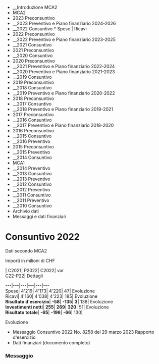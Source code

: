   * __Introduzione MCA2
  * MCA2
  * 2023 Preconsuntivo
  *  __2023 Preventivo e Piano finanziario 2024-2026
  *  __2022 Consuntivo
    * Spese | Ricavi
  * 2022 Preconsuntivo
  *  __2022 Preventivo e Piano finanziario 2023-2025
  *  __2021 Consuntivo
  * 2021 Preconsuntivo
  *  __2020 Consuntivo
  * 2020 Preconsuntivo
  *  __2021 Preventivo e Piano finanziario 2022-2024
  *  __2020 Preventivo e Piano finanziario 2021-2023
  *  __2019 Consuntivo
  * 2019 Preconsuntivo
  *  __2018 Consuntivo
  *  __2019 Preventivo e Piano finanziario 2020-2022
  * 2018 Preconsuntivo
  *  __2017 Consuntivo
  *  __2018 Preventivo e Piano finanziario 2019-2021
  * 2017 Preconsuntivo
  *  __2016 Consuntivo
  *  __2017 Preventivo e Piano finanziario 2018-2020
  * 2016 Preconsuntivo
  *  __2015 Consuntivo
  *  __2016 Preventivo
  * 2015 Preconsuntivo
  *  __2015 Preventivo
  *  __2014 Consuntivo
  * MCA1
  *  __2014 Preventivo
  *  __2013 Consuntivo
  *  __2013 Preventivo
  *  __2012 Consuntivo
  *  __2012 Preventivo
  *  __2011 Consuntivo
  *  __2011 Preventivo
  *  __2010 Consuntivo
  * Archivio dati
  * Messaggi e dati finanziari

#  Consuntivo 2022

Dati secondo MCA2

Importi in milioni di CHF  
  
| C2021| P2022| C2022| var  
C22-P22| Dettagli  
  
  
---|---|---|---|---|---  
Spese| 4'219| 4'173| 4'220| 47|  Evoluzione  
Ricavi| 4'160| 4'038| 4'223| 185|  Evoluzione  
 **Risultato d'esercizio**|  **-58**|  **-135**|  **3**|  138|  Evoluzione  
 **Investimenti netti**|  **255**|  **269**|  **320**|  51|  Evoluzione  
 **Risultato totale**|  **-65**|  **-196**|  **-66**|  130|

Evoluzione  
  
  * Messaggio Consuntivo 2022 No. 8258 del 29 marzo 2023 Rapporto d'esercizio
  * Dati finanziari (documento completo)

###  Messaggio

